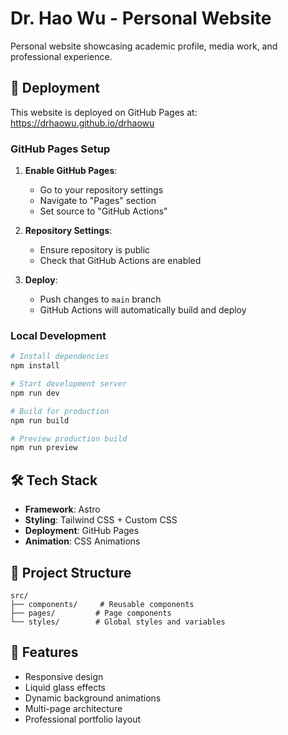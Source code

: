 # Dr. Hao Wu - Personal Website

Personal website showcasing academic profile, media work, and professional experience.

## 🚀 Deployment

This website is deployed on GitHub Pages at: https://drhaowu.github.io/drhaowu

### GitHub Pages Setup

1. **Enable GitHub Pages**:
   - Go to your repository settings
   - Navigate to "Pages" section
   - Set source to "GitHub Actions"

2. **Repository Settings**:
   - Ensure repository is public
   - Check that GitHub Actions are enabled

3. **Deploy**:
   - Push changes to `main` branch
   - GitHub Actions will automatically build and deploy

### Local Development

```bash
# Install dependencies
npm install

# Start development server
npm run dev

# Build for production
npm run build

# Preview production build
npm run preview
```

## 🛠️ Tech Stack

- **Framework**: Astro
- **Styling**: Tailwind CSS + Custom CSS
- **Deployment**: GitHub Pages
- **Animation**: CSS Animations

## 📁 Project Structure

```
src/
├── components/     # Reusable components
├── pages/         # Page components
└── styles/        # Global styles and variables
```

## 🎨 Features

- Responsive design
- Liquid glass effects
- Dynamic background animations
- Multi-page architecture
- Professional portfolio layout
